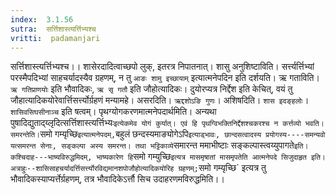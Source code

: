 ```yaml
---
index:  3.1.56
sutra:  सर्त्तिशास्त्यर्त्तिभ्यश्च
vritti:  padamanjari
---
```


 सर्त्तिशास्त्यर्त्तिभ्यश्च।। शासेरदादित्वाच्छपो लुक्, इतरत्र निपातनात्। शासु अनुशिष्टाविति। सर्त्त्यर्त्तिभ्यां परस्मैपदिभ्यां साहचर्यादस्यैव ग्रहणम्, न तु `आङः शामु इच्छायाम्` इत्यात्मनेपदिन इति दर्शयति। ऋ गताविति। `ऋ गतिप्राणयोः` इति भौवादिकः, `ऋ सृ गतौ` इति जौहोत्यादिकः। दुयोरप्यत्र निर्द्देश इति केचित्, वयं तु जौहात्यादिकयोरेवार्त्तिसर्त्त्योर्ग्रहणं मन्यामहे। असरदिति। `ऋद्दशोऽङि गुणः`। अशिषदिति। `शास इदङ्हलोः`। `शासिवसिघसीनाञ्च` इति षत्वम्।
पृथग्योगकरणमात्मनेपदार्थमिति। अन्यथा पुषादिद्युताद्य्लृदित्सर्त्तिशास्त्यर्त्तिभ्यः` इत्येकमेव योगं कुर्यात्। एवं हि पृथग्विभक्तिनिर्द्देशश्चकरश्च न कर्त्तव्यो भवति। समरन्तेति। `समो गम्यृच्छि` इत्यात्मनेपदम्, `बहुलं छन्दस्यमाङ्योगेऽपि` इत्याड्भावः, छान्दसत्वादस्य प्रयोगस्य----समन्यवो यत्समरन्त सेनाः, सङ्कल्पा अस्य समरन्त। तथा भट्टिकाव्ये `समारन्त ममाभीष्टाः सङ्कल्पास्त्वय्युपागते` इति। कश्चिदाह---भाष्यविरुद्धमिदम्, भाष्यकारेण हि `समो गम्युच्छि` इत्यत्र मासमृषातां मासमृपतेति आत्मनेपदे सिजुदाहृत इति। अत्राहुः--शासिसाहचर्यादर्त्तिसर्त्त्योरविद्यमानशपोजौहोत्यादिकयोरिह ग्रहणम्; `समो गम्यृच्छि` इत्यत्र तु भौवादिकस्याप्यर्त्तेर्ग्रहणम्, तत्र भौवादिकेऽर्त्तौ सिच उदाहरणमविरुद्धमिति।।
